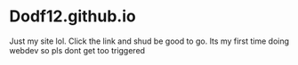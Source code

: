 # Dodf12.github.io

Just my site lol. Click the link and shud be good to go. 
Its my first time doing webdev so pls dont get too triggered